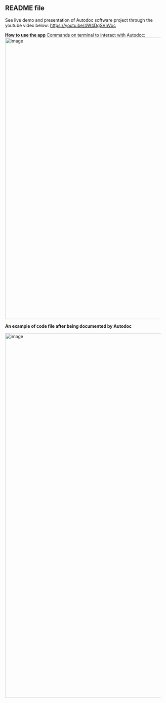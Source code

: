 ## README file

See live demo and presentation of Autodoc software project through the youtube video below:
https://youtu.be/4W4DgSVnVoc


**How to use the app**
Commands on terminal to interact with Autodoc:
<img width="910" alt="image" src="https://github.com/mohammed-uwais-ali/Autodoc-Generative-AI/assets/96762901/8cb54e2a-b202-4238-a22e-a0b5f09f5901">


**An example of code file after being documented by Autodoc**

<img width="1179" alt="image" src="https://github.com/mohammed-uwais-ali/Autodoc-Generative-AI/assets/96762901/a4dd3993-c85c-4504-8af8-431ba5a29d8f">




